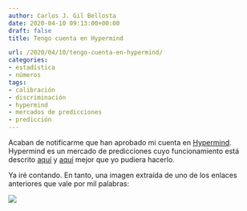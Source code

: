 ```yaml
---
author: Carlos J. Gil Bellosta
date: 2020-04-10 09:13:00+00:00
draft: false
title: Tengo cuenta en Hypermind

url: /2020/04/10/tengo-cuenta-en-hypermind/
categories:
- estadística
- números
tags:
- calibración
- discriminación
- hypermind
- mercados de predicciones
- predicción
---
```


Acaban de notificarme que han aprobado mi cuenta en [Hypermind](https://predict.hypermind.com/). Hypermind es un mercado de predicciones cuyo funcionamiento está descrito [aquí](https://predict.hypermind.com/hypermind/app.html?fwd=#research) y [aquí](https://predict.hypermind.com/hypermind/app.html?fwd=#research) mejor que yo pudiera hacerlo.

Ya iré contando. En tanto, una imagen extraída de uno de los enlaces anteriores que vale por mil palabras:

![](/wp-uploads/2020/04/accuracy-en.png#center)
